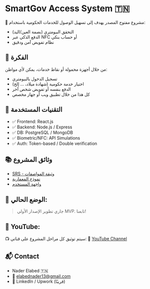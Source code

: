 # SmartGov Access System 🇹🇳

🚀 مشروع مفتوح المصدر يهدف إلى تسهيل الوصول للخدمات الحكومية باستخدام:
- التحقق البيومتري (بصمة العين/اليد)
- الدفع الذكي عبر NFC أو حساب بنكي
- نظام تفويض آمن ودقيق

## 🧠 الفكرة
من خلال أجهزة محمولة أو نقاط خدمات، يمكن لأي مواطن:
- تسجيل الدخول بالبيومتري
- اختيار خدمة حكومية (شهادة ميلاد، ... إلخ)
- الدفع بنفسه أو تفويض شخص آخر
- كل هذا من خلال تطبيق ويب أو جهاز مخصص

## 🔧 التقنيات المستخدمة
- ✅ Frontend: React.js
- ✅ Backend: Node.js / Express
- ✅ DB: PostgreSQL / MongoDB
- ✅ Biometric/NFC: API Simulations
- ✅ Auth: Token-based / Double verification

## 📚 وثائق المشروع
- [SRS - وثيقة المواصفات](/docs/SRS.pdf)
- [نموذج المعمارية](#قريبًا)
- [واجهة المستخدم](#قريبًا)

## 🧪 الوضع الحالي:
> جاري تطوير الإصدار الأولي MVP. تابعنا!

## 🎥 YouTube:
📺 سيتم توثيق كل مراحل المشروع على قناتي:
🔗 [YouTube Channel]((قريبًا))

## 📬 Contact
- Nader Elabed 🇹🇳
- 📧 elabednader13@gmail.com
- 💼 LinkedIn / Upwork (قريبًا)

